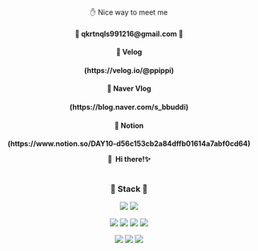 <div align=center>
 ✋ Nice way to meet me
<p>
  <h4> 📧 qkrtnqls991216@gmail.com 📧 <h4>
</P>
 <p>
      <h4>📘 Velog <h4>
  (https://velog.io/@ppippi)
      <h4>📙 Naver Vlog <h4>
  (https://blog.naver.com/s_bbuddi)
      <h4>📗 Notion <h4>
  (https://www.notion.so/DAY10-d56c153cb2a84dffb01614a7abf0cd64)
</p>

<p>
  👋&nbsp; Hi there!✨ <br/><br/>
</p>


### 🔨 Stack 🔨
<p>
  <img src="https://img.shields.io/badge/C-0080FF?style=flat-square&logo=c&logoColor=white"/>
  <img src="https://img.shields.io/badge/python-FFFF00?style=flat-square&logo=python&logoColor=white"/>
</p>
<p>
  <img src="https://img.shields.io/badge/Java-007396?style=flat-square&logo=Java&logoColor=white"/>
  <img src="https://img.shields.io/badge/javascript-E5FFCC?style=flat-square&logo=javascript&logoColor=white"/>
  <img src="https://img.shields.io/badge/ReactNative-61DAFB?style=flat-square&logo=React&logoColor=black"/>
  <img src="https://img.shields.io/badge/Android-3DDC84?style=flat-square&logo=Android&logoColor=white"/>
</p>
<p>
  <img src="https://img.shields.io/badge/CSS-FF8000?style=flat-square&logo=c&logoColor=white"/>
  <img src="https://img.shields.io/badge/HTML-FF8000?style=flat-square&logo=python&logoColor=white"/>
  <img src="https://img.shields.io/badge/XML-FF9933?style=flat-square&logo=python&logoColor=white"/>
</p>
</div>
